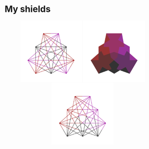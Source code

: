 # My shields

<p align="center">
  <img src="shield-interpolated.svg" width="200" alt="shield generated from this project / escudo gerado a partir deste projeto" title="shield generated from this project / escudo gerado a partir deste projeto" />
  <img src="shield-filled.svg" width="200" alt="shield generated from this project / escudo gerado a partir deste projeto" title="shield generated from this project / escudo gerado a partir deste projeto" />
  <img src="shield-grouped.svg" width="200" alt="shield generated from this project / escudo gerado a partir deste projeto" title="shield generated from this project / escudo gerado a partir deste projeto" />
</p>
